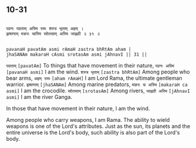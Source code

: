 ## 10-31


```shloka-sa

पवनः पवताम् अस्मि रामः शस्त्र भृताम् अहम् ।
झषाणाम् मकरः चास्मि स्रोतसाम् अस्मि जाह्नवी ॥ ३१ ॥

```
```shloka-sa-hk

pavanaH pavatAm asmi rAmaH zastra bhRtAm aham |
jhaSANAm makaraH cAsmi srotasAm asmi jAhnavI || 31 ||

```
`पवताम्` `[pavatAm]` To things that have movement in their nature, `पवनः अस्मि` `[pavanaH asmi]` I am the wind. `शस्त्र भृताम्` `[zastra bhRtAm]` Among people who bear arms, `अहम् रामः` `[aham rAmaH]` I am Lord Rama, the ultimate gentleman warrior. `झषाणाम्` `[jhaSANAm]` Among marine predators, `मकरः च अस्मि` `[makaraH ca asmi]` I am the crocodile. `स्रोतसाम्` `[srotasAm]` Among rivers, `जाह्नवी अस्मि` `[jAhnavI asmi]` I am the river Ganga.

In those that have movement in their nature, I am the wind. 

Among people who carry weapons, I am Rama. The ability to wield weapons is one of the Lord's attributes. Just as the sun, its planets and the entire universe is the Lord's body, such ability is also part of the Lord's body.


